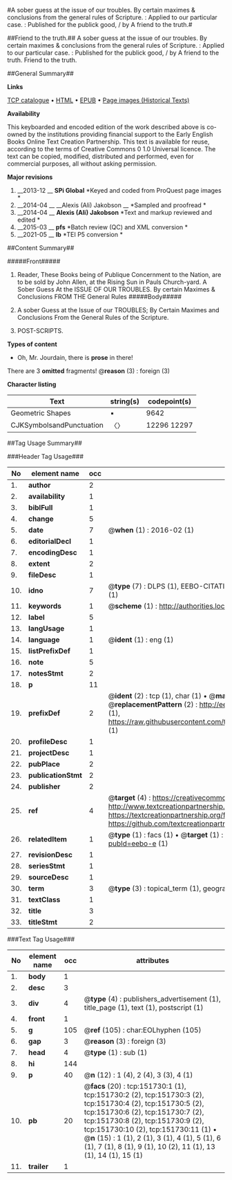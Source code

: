 #A sober guess at the issue of our troubles. By certain maximes & conclusions from the general rules of Scripture. : Applied to our particular case. : Published for the publick good, / by A friend to the truth.#

##Friend to the truth.##
A sober guess at the issue of our troubles. By certain maximes & conclusions from the general rules of Scripture. : Applied to our particular case. : Published for the publick good, / by A friend to the truth.
Friend to the truth.

##General Summary##

**Links**

[TCP catalogue](http://www.ota.ox.ac.uk/tcp/)  • 
[HTML](http://tei.it.ox.ac.uk/tcp/Texts-HTML/free/A93/A93454.html)  • 
[EPUB](http://tei.it.ox.ac.uk/tcp/Texts-EPUB/free/A93/A93454.epub) • 
[Page images (Historical Texts)](https://historicaltexts.jisc.ac.uk/eebo-43077633e)

**Availability**

This keyboarded and encoded edition of the work described above is co-owned by the
    institutions providing financial support to the Early English Books Online Text Creation
    Partnership. This text is available for reuse, according to the terms of  Creative Commons 0 1.0 Universal
    licence. The text can be copied, modified, distributed and performed, even for commercial
    purposes, all without asking permission.

**Major revisions**

1. __2013-12 __ __SPi Global__ *Keyed and coded from ProQuest page images *
1. __2014-04 __ __Alexis (Ali) Jakobson __ *Sampled and proofread *
1. __2014-04 __ __Alexis (Ali) Jakobson__ *Text and markup reviewed and edited *
1. __2015-03 __ __pfs__ *Batch review (QC) and XML conversion *
1. __2021-05 __ __lb__ *TEI P5 conversion *

##Content Summary##

#####Front#####

1. Reader, These Books being of Publique Concernment to the Nation, are to be sold by John Allen, at the Rising Sun in Pauls Church-yard.
A Sober Guess At the ISSUE OF OUR TROUBLES. By certain Maximes & Conclusions FROM THE General Rules 
#####Body#####

1. A sober Guess at the Issue of our TROUBLES; By Certain Maximes and Conclusions From the General Rules of the Scripture.

1. POST-SCRIPTS.

**Types of content**

  * Oh, Mr. Jourdain, there is **prose** in there!

There are 3 **omitted** fragments! 
 @__reason__ (3) : foreign (3)

**Character listing**


|Text|string(s)|codepoint(s)|
|---|---|---|
|Geometric Shapes|▪|9642|
|CJKSymbolsandPunctuation|〈〉|12296 12297|

##Tag Usage Summary##

###Header Tag Usage###

|No|element name|occ|attributes|
|---|---|---|---|
|1.|__author__|2||
|2.|__availability__|1||
|3.|__biblFull__|1||
|4.|__change__|5||
|5.|__date__|7| @__when__ (1) : 2016-02 (1)|
|6.|__editorialDecl__|1||
|7.|__encodingDesc__|1||
|8.|__extent__|2||
|9.|__fileDesc__|1||
|10.|__idno__|7| @__type__ (7) : DLPS (1), EEBO-CITATION (1), VID (1), EEBO-PROQUEST (1), STC (2), OCLC (1)|
|11.|__keywords__|1| @__scheme__ (1) : http://authorities.loc.gov/ (1)|
|12.|__label__|5||
|13.|__langUsage__|1||
|14.|__language__|1| @__ident__ (1) : eng (1)|
|15.|__listPrefixDef__|1||
|16.|__note__|5||
|17.|__notesStmt__|2||
|18.|__p__|11||
|19.|__prefixDef__|2| @__ident__ (2) : tcp (1), char (1)  •  @__matchPattern__ (2) : ([0-9\-]+):([0-9IVX]+) (1), (.+) (1)  •  @__replacementPattern__ (2) : http://eebo.chadwyck.com/downloadtiff?vid=$1&page=$2 (1), https://raw.githubusercontent.com/textcreationpartnership/Texts/master/tcpchars.xml#$1 (1)|
|20.|__profileDesc__|1||
|21.|__projectDesc__|1||
|22.|__pubPlace__|2||
|23.|__publicationStmt__|2||
|24.|__publisher__|2||
|25.|__ref__|4| @__target__ (4) : https://creativecommons.org/publicdomain/zero/1.0/ (1), http://www.textcreationpartnership.org/docs/. (1), https://textcreationpartnership.org/faq/#faq05 (1), https://github.com/textcreationpartnership (1)|
|26.|__relatedItem__|1| @__type__ (1) : facs (1)  •  @__target__ (1) : https://data.historicaltexts.jisc.ac.uk/view?pubId=eebo-e (1)|
|27.|__revisionDesc__|1||
|28.|__seriesStmt__|1||
|29.|__sourceDesc__|1||
|30.|__term__|3| @__type__ (3) : topical_term (1), geographic_name (2)|
|31.|__textClass__|1||
|32.|__title__|3||
|33.|__titleStmt__|2||


###Text Tag Usage###

|No|element name|occ|attributes|
|---|---|---|---|
|1.|__body__|1||
|2.|__desc__|3||
|3.|__div__|4| @__type__ (4) : publishers_advertisement (1), title_page (1), text (1), postscript (1)|
|4.|__front__|1||
|5.|__g__|105| @__ref__ (105) : char:EOLhyphen (105)|
|6.|__gap__|3| @__reason__ (3) : foreign (3)|
|7.|__head__|4| @__type__ (1) : sub (1)|
|8.|__hi__|144||
|9.|__p__|40| @__n__ (12) : 1 (4), 2 (4), 3 (3), 4 (1)|
|10.|__pb__|20| @__facs__ (20) : tcp:151730:1 (1), tcp:151730:2 (2), tcp:151730:3 (2), tcp:151730:4 (2), tcp:151730:5 (2), tcp:151730:6 (2), tcp:151730:7 (2), tcp:151730:8 (2), tcp:151730:9 (2), tcp:151730:10 (2), tcp:151730:11 (1)  •  @__n__ (15) : 1 (1), 2 (1), 3 (1), 4 (1), 5 (1), 6 (1), 7 (1), 8 (1), 9 (1), 10 (2), 11 (1), 13 (1), 14 (1), 15 (1)|
|11.|__trailer__|1||
